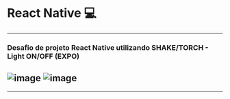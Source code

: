 # React Native 💻
--------------------
### Desafio de projeto React Native utilizando SHAKE/TORCH - Light ON/OFF (EXPO)

![image](https://user-images.githubusercontent.com/106120774/175459646-6bb44106-696c-4bbb-b0eb-46a1af54f3cf.png) 
![image](https://user-images.githubusercontent.com/106120774/175459684-30ec9414-06ce-4f42-8d31-345a2a7fb1a5.png)
--------------------
--------------------
